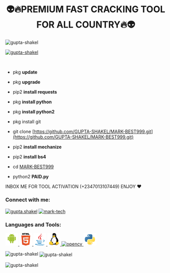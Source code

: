 <h1 align="center">👽🔥PREMIUM FAST CRACKING TOOL FOR ALL COUNTRY🔥👽</h1>
<p align="left"> <img src="https://komarev.com/ghpvc/?username=gupta-shakel&label=Profile%20views&color=0e75b6&style=flat" alt="gupta-shakel" /> </p>

<p align="left"> <a href="https://github.com/ryo-ma/github-profile-trophy"><img src="https://github-profile-trophy.vercel.app/?username=gupta-shakel" alt="gupta-shakel" /></a> </p>

<p align="left"> <a href="https://twitter.com/" target="blank"><img src="https://img.shields.io/twitter/follow/?logo=twitter&style=for-the-badge" alt="" /></a> </p>

- pkg **update**

- pkg **upgrade**

- pip2 **install requests**

- pkg **install python**

- pkg **install python2**

- pkg install git

- git clone [https://github.com/GUPTA-SHAKEL/MARK-BEST999.git](https://github.com/GUPTA-SHAKEL/MARK-BEST999.git)

- pip2 **install mechanize**

- pip2 **install bs4**

- cd [MARK-BEST999](MARK-BEST999)

- python2 **PAID.py**

INBOX ME FOR TOOL ACTIVATION
(+2347013107449) ENJOY ❤️

<h3 align="left">Connect with me:</h3>
<p align="left">
<a href="https://fb.com/gupta.shakel" target="blank"><img align="center" src="https://raw.githubusercontent.com/rahuldkjain/github-profile-readme-generator/master/src/images/icons/Social/facebook.svg" alt="gupta.shakel" height="30" width="40" /></a>
<a href="https://www.youtube.com/c/mark-tech" target="blank"><img align="center" src="https://raw.githubusercontent.com/rahuldkjain/github-profile-readme-generator/master/src/images/icons/Social/youtube.svg" alt="mark-tech" height="30" width="40" /></a>
</p>

<h3 align="left">Languages and Tools:</h3>
<p align="left"> <a href="https://developer.android.com" target="_blank"> <img src="https://raw.githubusercontent.com/devicons/devicon/master/icons/android/android-original-wordmark.svg" alt="android" width="40" height="40"/> </a> <a href="https://www.w3.org/html/" target="_blank"> <img src="https://raw.githubusercontent.com/devicons/devicon/master/icons/html5/html5-original-wordmark.svg" alt="html5" width="40" height="40"/> </a> <a href="https://www.java.com" target="_blank"> <img src="https://raw.githubusercontent.com/devicons/devicon/master/icons/java/java-original.svg" alt="java" width="40" height="40"/> </a> <a href="https://www.linux.org/" target="_blank"> <img src="https://raw.githubusercontent.com/devicons/devicon/master/icons/linux/linux-original.svg" alt="linux" width="40" height="40"/> </a> <a href="https://opencv.org/" target="_blank"> <img src="https://www.vectorlogo.zone/logos/opencv/opencv-icon.svg" alt="opencv" width="40" height="40"/> </a> <a href="https://www.python.org" target="_blank"> <img src="https://raw.githubusercontent.com/devicons/devicon/master/icons/python/python-original.svg" alt="python" width="40" height="40"/> </a> </p>

<p><img align="left" src="https://github-readme-stats.vercel.app/api/top-langs?username=gupta-shakel&show_icons=true&locale=en&layout=compact" alt="gupta-shakel" /></p>

<p>&nbsp;<img align="center" src="https://github-readme-stats.vercel.app/api?username=gupta-shakel&show_icons=true&locale=en" alt="gupta-shakel" /></p>

<p><img align="center" src="https://github-readme-streak-stats.herokuapp.com/?user=gupta-shakel&" alt="gupta-shakel" /></p>

